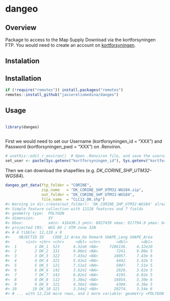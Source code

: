 
# dangeo

## Overview

Package to access to the Map Supply Download via the kortforsyningen
FTP. You would need to create an account on
[kortforsyningen](https://www.kortforsyningen.dk/indhold/min-side-0).

## Instalation

## Installation

``` r
if (!require("remotes")) install.packages("remotes")
remotes::install_github("javiereliomedina/dangeo")
```

## Usage

``` r
  
library(dangeo) 
 
```

First we would need to set our Username (kortforsyningen\_id = “XXX”)
and Password (kortforsyningen\_pwd = “XXX”) on .Renviron.

``` r
# usethis::edit_r_environ()  # Open .Renviron file, and save the username and password
set_user <- paste(Sys.getenv("kortforsyningen_id"), Sys.getenv("kortforsyningen_pwd"), sep = ":" )
```

Then we can download the shapefiles
(e.g. *DK\_CORINE\_SHP\_UTM32-WGS84*).

``` r
dangeo_get_data(ftp_folder = "CORINE",
                zip_name   = "DK_CORINE_SHP_UTM32-WGS84.zip",
                out_folder = "DK_CORINE_SHP_UTM32-WGS84",
                file_name  = "CLC12_DK.shp")
#> Warning in dir.create(out_folder): 'DK_CORINE_SHP_UTM32-WGS84' already exists
#> Simple feature collection with 12128 features and 7 fields
#> geometry type:  POLYGON
#> dimension:      XY
#> bbox:           xmin: 416436.3 ymin: 6027439 xmax: 917794.9 ymax: 6427220
#> projected CRS:  WGS 84 / UTM zone 32N
#> # A tibble: 12,128 x 8
#>    OBJECTID ID    CODE_12 Area_Ha Remark SHAPE_Leng SHAPE_Area
#>       <int> <chr> <chr>     <dbl> <chr>       <dbl>      <dbl>
#>  1        1 DK_1  523      4.32e6 <NA>     7286136.    4.32e10
#>  2        2 DK_2  331      9.00e1 <NA>        7241.    9.00e 5
#>  3        3 DK_3  322      7.43e2 <NA>       18057.    7.43e 6
#>  4        4 DK_4  321      5.42e1 <NA>        4442.    5.42e 5
#>  5        5 DK_5  121      7.51e1 <NA>        5097.    7.51e 5
#>  6        6 DK_6  142      3.62e1 <NA>        2826.    3.62e 5
#>  7        7 DK_7  142      6.82e1 <NA>        4195.    6.82e 5
#>  8        8 DK_8  112      5.30e2 <NA>       16054.    5.30e 6
#>  9        9 DK_9  321      4.36e1 <NA>        4389.    4.36e 5
#> 10       10 DK_10 321      3.54e2 <NA>       20274.    3.54e 6
#> # ... with 12,118 more rows, and 1 more variable: geometry <POLYGON [m]>
```
